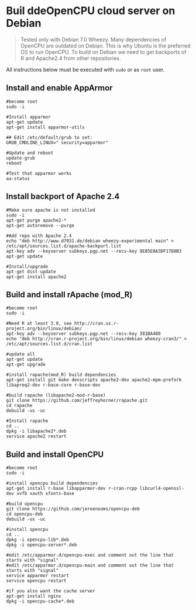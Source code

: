 # Buil ddeOpenCPU cloud server on Debian

> Tested only with Debian 7.0 Wheezy. Many dependencies of OpenCPU are outdated on Debian. This is why Ubuntu is the preferred OS to run OpenCPU. To build on Debian we need to get backports of R and Apache2.4 from other repositories.

All instructions below must be executed with `sudo` or as `root` user.

## Install and enable AppArmor

	#become root
	sudo -i

	#Install apparmor
	apt-get update
	apt-get install apparmor-utils

	## Edit /etc/default/grub to set:
	GRUB_CMDLINE_LINUX=" security=apparmor"

	#Update and reboot
	update-grub
	reboot

	#Test that apparmor works
	aa-status

## Install backport of Apache 2.4
	
	#Make sure apache is not installed
	sudo -i
	apt-get purge apache2-*
	apt-get autoremove --purge

	#Add repo with Apache 2.4
	echo "deb http://www.d7031.de/debian wheezy-experimental main" > /etc/apt/sources.list.d/apache-backport.list
	apt-key adv --keyserver subkeys.pgp.net --recv-key 9EB5E8A3DF17D0B3
	apt-get update

	#Install/upgrade
	apt-get dist-update
	apt-get install apache2

## Build and install rApache (mod_R)

	#become root
	sudo -i

	#Need R at least 3.0, see http://cran.us.r-project.org/bin/linux/debian/
	apt-key adv --keyserver subkeys.pgp.net --recv-key 381BA480
	echo "deb http://cran.r-project.org/bin/linux/debian wheezy-cran3/" > /etc/apt/sources.list.d/cran.list

	#update all
	apt-get update
	apt-get upgrade

	#install rapache(mod_R) build dependencies
	apt-get install git make devscripts apache2-dev apache2-mpm-prefork libapreq2-dev r-base-core r-base-dev

	#build rapache (libapache2-mod-r-base)
	git clone https://github.com/jeffreyhorner/rapache.git
	cd rapache
	debuild -us -uc

	#Install rapache
	cd ..
	dpkg -i libapache2*.deb
	service apache2 restart

## Build and install OpenCPU

	#become root
	sudo -i

	#install opencpu build dependencies
	apt-get install r-base libapparmor-dev r-cran-rcpp libcurl4-openssl-dev xvfb xauth xfonts-base

	#build opencpu
	git clone https://github.com/jeroenooms/opencpu-deb
	cd opencpu-deb
	debuild -us -uc

	#install opencpu
	cd ..
	dpkg -i opencpu-lib*.deb
	dpkg -i opencpu-server*.deb

	#edit /etc/apparmor.d/opencpu-exec and comment out the line that starts with "signal"
	#edit /etc/apparmor.d/opencpu-main and comment out the line that starts with "signal"
	service apparmor restart
	service opencpu restart

	#if you also want the cache server
	apt-get install nginx
	dpkg -i opencpu-cache*.deb
